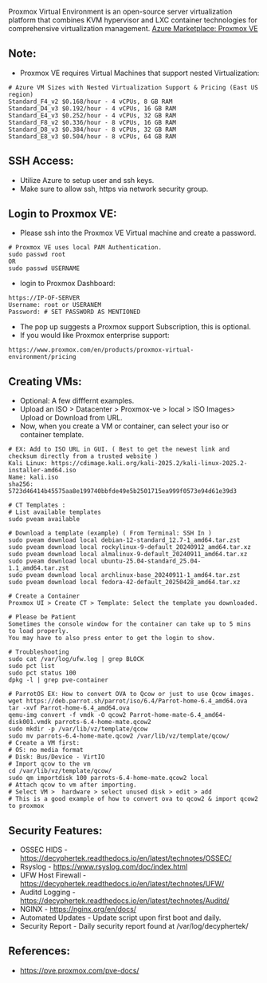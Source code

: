 Proxmox Virtual Environment is an open-source server virtualization platform that combines KVM hypervisor and LXC container technologies for comprehensive virtualization management. [Azure Marketplace: Proxmox VE ](https://marketplace.microsoft.com/en-us/product/virtual-machines/decyphertek.proxmox?tab=Overview)


Note:
----
* Proxmox VE requires Virtual Machines that support nested Virtualization:
```
# Azure VM Sizes with Nested Virtualization Support & Pricing (East US region)
Standard_F4_v2 $0.168/hour - 4 vCPUs, 8 GB RAM
Standard_D4_v3 $0.192/hour - 4 vCPUs, 16 GB RAM
Standard_E4_v3 $0.252/hour - 4 vCPUs, 32 GB RAM
Standard_F8_v2 $0.336/hour - 8 vCPUs, 16 GB RAM
Standard_D8_v3 $0.384/hour - 8 vCPUs, 32 GB RAM
Standard_E8_v3 $0.504/hour - 8 vCPUs, 64 GB RAM
```

SSH Access:
-----------
* Utilize Azure to setup user and ssh keys. 
* Make sure to allow ssh, https via network security group.

Login to Proxmox VE:
--------------------
* Please ssh into the Proxmox VE Virtual machine and create a password.
```
# Proxmox VE uses local PAM Authentication.
sudo passwd root
OR
sudo passwd USERNAME
```
* login to Proxmox Dashboard:
```
https://IP-OF-SERVER
Username: root or USERANEM
Password: # SET PASSWORD AS MENTIONED
```
* The pop up suggests a Proxmox support Subscription, this is optional.
* If you would like Proxmox enterprise support:
```
https://www.proxmox.com/en/products/proxmox-virtual-environment/pricing
```

Creating VMs:
------------
* Optional: A few difffernt examples.
* Upload an ISO > Datacenter > Proxmox-ve > local > ISO Images> Upload or Download from URL.
* Now, when you create a VM or container, can select your iso or container template.
```
# EX: Add to ISO URL in GUI. ( Best to get the newest link and checksum directly from a trusted website )
Kali Linux: https://cdimage.kali.org/kali-2025.2/kali-linux-2025.2-installer-amd64.iso
Name: kali.iso
sha256: 5723d46414b45575aa8e199740bbfde49e5b2501715ea999f0573e94d61e39d3

# CT Templates : 
# List available templates
sudo pveam available

# Download a template (example) ( From Terminal: SSH In )
sudo pveam download local debian-12-standard_12.7-1_amd64.tar.zst
sudo pveam download local rockylinux-9-default_20240912_amd64.tar.xz
sudo pveam download local almalinux-9-default_20240911_amd64.tar.xz
sudo pveam download local ubuntu-25.04-standard_25.04-1.1_amd64.tar.zst
sudo pveam download local archlinux-base_20240911-1_amd64.tar.zst
sudo pveam download local fedora-42-default_20250428_amd64.tar.xz

# Create a Container
Proxmox UI > Create CT > Template: Select the template you downloaded.

# Please be Patient
Sometimes the console window for the container can take up to 5 mins to load properly.
You may have to also press enter to get the login to show.

# Troubleshooting
sudo cat /var/log/ufw.log | grep BLOCK
sudo pct list
sudo pct status 100
dpkg -l | grep pve-container

# ParrotOS EX: How to convert OVA to Qcow or just to use Qcow images. 
wget https://deb.parrot.sh/parrot/iso/6.4/Parrot-home-6.4_amd64.ova
tar -xvf Parrot-home-6.4_amd64.ova
qemu-img convert -f vmdk -O qcow2 Parrot-home-mate-6.4_amd64-disk001.vmdk parrots-6.4-home-mate.qcow2
sudo mkdir -p /var/lib/vz/template/qcow
sudo mv parrots-6.4-home-mate.qcow2 /var/lib/vz/template/qcow/
# Create a VM first:
# OS: no media format 
# Disk: Bus/Device - VirtIO
# Import qcow to the vm 
cd /var/lib/vz/template/qcow/
sudo qm importdisk 100 parrots-6.4-home-mate.qcow2 local
# Attach qcow to vm after importing. 
# Select VM >  hardware > select unused disk > edit > add 
# This is a good example of how to convert ova to qcow2 & import qcow2 to proxmox
```

Security Features:
------------------
* OSSEC HIDS - https://decyphertek.readthedocs.io/en/latest/technotes/OSSEC/
* Rsyslog - https://www.rsyslog.com/doc/index.html
* UFW Host Firewall - https://decyphertek.readthedocs.io/en/latest/technotes/UFW/
* Auditd Logging - https://decyphertek.readthedocs.io/en/latest/technotes/Auditd/
* NGINX - https://nginx.org/en/docs/
* Automated Updates - Update script upon first boot and daily.
* Security Report - Daily security report found at /var/log/decyphertek/

References:
-----------
* https://pve.proxmox.com/pve-docs/